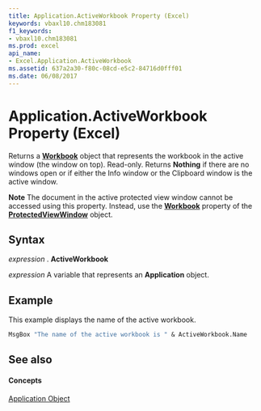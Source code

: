 ```yaml
---
title: Application.ActiveWorkbook Property (Excel)
keywords: vbaxl10.chm183081
f1_keywords:
- vbaxl10.chm183081
ms.prod: excel
api_name:
- Excel.Application.ActiveWorkbook
ms.assetid: 637a2a30-f80c-08cd-e5c2-84716d0fff01
ms.date: 06/08/2017
---
```



# Application.ActiveWorkbook Property (Excel)

Returns a  **[Workbook](workbook-object-excel.md)** object that represents the workbook in the active window (the window on top). Read-only. Returns **Nothing** if there are no windows open or if either the Info window or the Clipboard window is the active window.


 **Note**  The document in the active protected view window cannot be accessed using this property. Instead, use the  **[Workbook](protectedviewwindow-workbook-property-excel.md)** property of the **[ProtectedViewWindow](protectedviewwindow-object-excel.md)** object.


## Syntax

 _expression_ . **ActiveWorkbook**

 _expression_ A variable that represents an **Application** object.


## Example

This example displays the name of the active workbook.


```vb
MsgBox "The name of the active workbook is " & ActiveWorkbook.Name
```


## See also


#### Concepts


[Application Object](application-object-excel.md)

